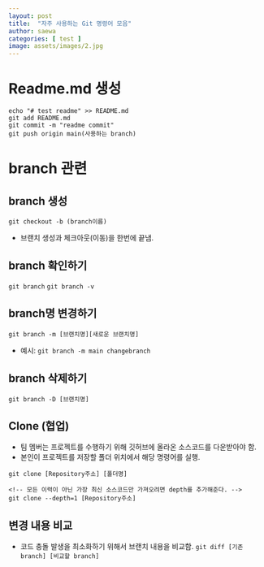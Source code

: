 ```yaml
---
layout: post
title:  "자주 사용하는 Git 명령어 모음"
author: saewa
categories: [ test ]
image: assets/images/2.jpg
---
```


# Readme.md 생성
```
echo "# test readme" >> README.md
git add README.md
git commit -m "readme commit"
git push origin main(사용하는 branch)
```

# branch 관련

## branch 생성
`git checkout -b (branch이름)`
- 브랜치 생성과 체크아웃(이동)을 한번에 끝냄.


## branch 확인하기
`git branch`
`git branch -v`

## branch명 변경하기
`git branch -m [브랜치명][새로운 브랜치명]`
- 예시: `git branch -m main changebranch`

## branch 삭제하기
`git branch -D [브랜치명]`

## Clone (협업)
- 팀 멤버는 프로젝트를 수행하기 위해 깃허브에 올라온 소스코드를 다운받아야 함.
- 본인이 프로젝트를 저장할 폴더 위치에서 해당 명령어를 실행.
```
git clone [Repository주소] [폴더명]

<!-- 모든 이력이 아닌 가장 최신 소스코드만 가져오려면 depth를 추가해준다. -->
git clone --depth=1 [Repository주소] 
```

## 변경 내용 비교
- 코드 충돌 발생을 최소화하기 위해서 브랜치 내용을 비교함.
`git diff [기존 branch] [비교할 branch]`
